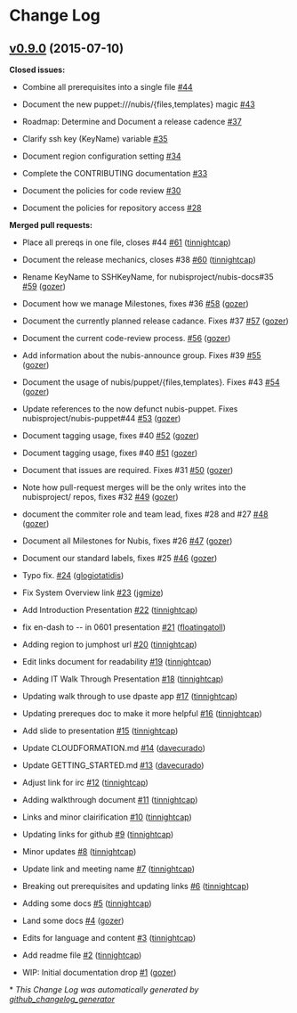 # Change Log

## [v0.9.0](https://github.com/nubisproject/nubis-docs/tree/v0.9.0) (2015-07-10)

**Closed issues:**

- Combine all prerequisites into a single file [\#44](https://github.com/Nubisproject/nubis-docs/issues/44)

- Document the new puppet:///nubis/{files,templates} magic [\#43](https://github.com/Nubisproject/nubis-docs/issues/43)

- Roadmap: Determine and Document a release cadence [\#37](https://github.com/Nubisproject/nubis-docs/issues/37)

- Clarify ssh key \(KeyName\) variable [\#35](https://github.com/Nubisproject/nubis-docs/issues/35)

- Document region configuration setting [\#34](https://github.com/Nubisproject/nubis-docs/issues/34)

- Complete the CONTRIBUTING documentation [\#33](https://github.com/Nubisproject/nubis-docs/issues/33)

- Document the policies for code review [\#30](https://github.com/Nubisproject/nubis-docs/issues/30)

- Document the policies for repository access [\#28](https://github.com/Nubisproject/nubis-docs/issues/28)

**Merged pull requests:**

- Place all prereqs in one file, closes \#44 [\#61](https://github.com/Nubisproject/nubis-docs/pull/61) ([tinnightcap](https://github.com/tinnightcap))

- Document the release mechanics, closes \#38 [\#60](https://github.com/Nubisproject/nubis-docs/pull/60) ([tinnightcap](https://github.com/tinnightcap))

- Rename KeyName to SSHKeyName, for nubisproject/nubis-docs\#35 [\#59](https://github.com/Nubisproject/nubis-docs/pull/59) ([gozer](https://github.com/gozer))

- Document how we manage Milestones, fixes \#36 [\#58](https://github.com/Nubisproject/nubis-docs/pull/58) ([gozer](https://github.com/gozer))

- Document the currently planned release cadance. Fixes \#37 [\#57](https://github.com/Nubisproject/nubis-docs/pull/57) ([gozer](https://github.com/gozer))

- Document the current code-review process. [\#56](https://github.com/Nubisproject/nubis-docs/pull/56) ([gozer](https://github.com/gozer))

- Add information about the nubis-announce group. Fixes \#39 [\#55](https://github.com/Nubisproject/nubis-docs/pull/55) ([gozer](https://github.com/gozer))

- Document the usage of nubis/puppet/{files,templates}. Fixes \#43 [\#54](https://github.com/Nubisproject/nubis-docs/pull/54) ([gozer](https://github.com/gozer))

- Update references to the now defunct nubis-puppet. Fixes nubisproject/nubis-puppet\#44 [\#53](https://github.com/Nubisproject/nubis-docs/pull/53) ([gozer](https://github.com/gozer))

- Document tagging usage, fixes \#40 [\#52](https://github.com/Nubisproject/nubis-docs/pull/52) ([gozer](https://github.com/gozer))

- Document tagging usage, fixes \#40 [\#51](https://github.com/Nubisproject/nubis-docs/pull/51) ([gozer](https://github.com/gozer))

- Document that issues are required. Fixes \#31 [\#50](https://github.com/Nubisproject/nubis-docs/pull/50) ([gozer](https://github.com/gozer))

- Note how pull-request merges will be the only writes into the nubisproject/ repos, fixes \#32 [\#49](https://github.com/Nubisproject/nubis-docs/pull/49) ([gozer](https://github.com/gozer))

- document the commiter role and team lead, fixes \#28 and \#27 [\#48](https://github.com/Nubisproject/nubis-docs/pull/48) ([gozer](https://github.com/gozer))

- Document all Milestones for Nubis, fixes \#26 [\#47](https://github.com/Nubisproject/nubis-docs/pull/47) ([gozer](https://github.com/gozer))

- Document our standard labels, fixes \#25 [\#46](https://github.com/Nubisproject/nubis-docs/pull/46) ([gozer](https://github.com/gozer))

- Typo fix. [\#24](https://github.com/Nubisproject/nubis-docs/pull/24) ([glogiotatidis](https://github.com/glogiotatidis))

- Fix System Overview link [\#23](https://github.com/Nubisproject/nubis-docs/pull/23) ([jgmize](https://github.com/jgmize))

- Add Introduction Presentation [\#22](https://github.com/Nubisproject/nubis-docs/pull/22) ([tinnightcap](https://github.com/tinnightcap))

- fix en-dash to -- in 0601 presentation [\#21](https://github.com/Nubisproject/nubis-docs/pull/21) ([floatingatoll](https://github.com/floatingatoll))

- Adding region to jumphost url [\#20](https://github.com/Nubisproject/nubis-docs/pull/20) ([tinnightcap](https://github.com/tinnightcap))

- Edit links document for readability [\#19](https://github.com/Nubisproject/nubis-docs/pull/19) ([tinnightcap](https://github.com/tinnightcap))

- Adding IT Walk Through Presentation [\#18](https://github.com/Nubisproject/nubis-docs/pull/18) ([tinnightcap](https://github.com/tinnightcap))

- Updating walk through to use dpaste app [\#17](https://github.com/Nubisproject/nubis-docs/pull/17) ([tinnightcap](https://github.com/tinnightcap))

- Updating prereques doc to make it more helpful [\#16](https://github.com/Nubisproject/nubis-docs/pull/16) ([tinnightcap](https://github.com/tinnightcap))

- Add slide to presentation [\#15](https://github.com/Nubisproject/nubis-docs/pull/15) ([tinnightcap](https://github.com/tinnightcap))

- Update CLOUDFORMATION.md [\#14](https://github.com/Nubisproject/nubis-docs/pull/14) ([davecurado](https://github.com/davecurado))

- Update GETTING\_STARTED.md [\#13](https://github.com/Nubisproject/nubis-docs/pull/13) ([davecurado](https://github.com/davecurado))

- Adjust link for irc [\#12](https://github.com/Nubisproject/nubis-docs/pull/12) ([tinnightcap](https://github.com/tinnightcap))

- Adding walkthrough document [\#11](https://github.com/Nubisproject/nubis-docs/pull/11) ([tinnightcap](https://github.com/tinnightcap))

- Links and minor clairification [\#10](https://github.com/Nubisproject/nubis-docs/pull/10) ([tinnightcap](https://github.com/tinnightcap))

- Updating links for github [\#9](https://github.com/Nubisproject/nubis-docs/pull/9) ([tinnightcap](https://github.com/tinnightcap))

- Minor updates [\#8](https://github.com/Nubisproject/nubis-docs/pull/8) ([tinnightcap](https://github.com/tinnightcap))

- Update link and meeting name [\#7](https://github.com/Nubisproject/nubis-docs/pull/7) ([tinnightcap](https://github.com/tinnightcap))

- Breaking out prerequisites and updating links [\#6](https://github.com/Nubisproject/nubis-docs/pull/6) ([tinnightcap](https://github.com/tinnightcap))

- Adding some docs [\#5](https://github.com/Nubisproject/nubis-docs/pull/5) ([tinnightcap](https://github.com/tinnightcap))

- Land some docs [\#4](https://github.com/Nubisproject/nubis-docs/pull/4) ([gozer](https://github.com/gozer))

- Edits for language and content [\#3](https://github.com/Nubisproject/nubis-docs/pull/3) ([tinnightcap](https://github.com/tinnightcap))

- Add readme file [\#2](https://github.com/Nubisproject/nubis-docs/pull/2) ([tinnightcap](https://github.com/tinnightcap))

- WIP: Initial documentation drop [\#1](https://github.com/Nubisproject/nubis-docs/pull/1) ([gozer](https://github.com/gozer))



\* *This Change Log was automatically generated by [github_changelog_generator](https://github.com/skywinder/Github-Changelog-Generator)*